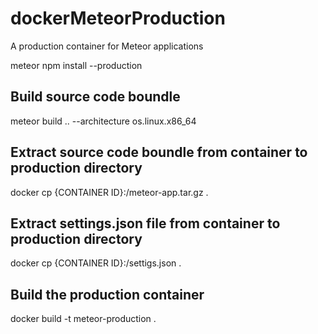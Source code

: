# dockerMeteorProduction
A production container for Meteor applications



meteor npm install --production

## Build source code boundle
meteor build .. --architecture os.linux.x86_64

## Extract source code boundle from container to production directory
docker cp {CONTAINER ID}:<APP PATH>/meteor-app.tar.gz .

## Extract settings.json file from container to production directory
docker cp {CONTAINER ID}:<APP PATH>/settigs.json .
  
## Build the production container
docker build -t meteor-production .
